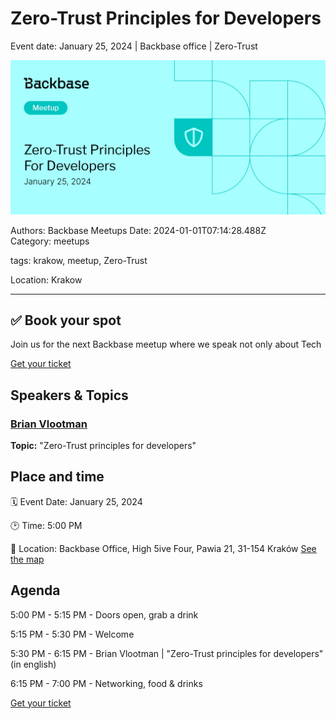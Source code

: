 # Zero-Trust Principles for Developers

Event date: January 25, 2024 | Backbase office | Zero-Trust

![](assets/placeholder.webp)

Authors: Backbase Meetups
Date: 2024-01-01T07:14:28.488Z  
Category: meetups

tags: krakow, meetup, Zero-Trust

Location: Krakow
 
--- 

## ✅ Book your spot

Join us for the next Backbase meetup where we speak not only about Tech

[Get your ticket](https://www.meetup.com/backbase-meetups/)

## Speakers & Topics

### [Brian Vlootman](https://www.linkedin.com/in/brianvlootman/)
**Topic:** "Zero-Trust principles for developers"

## Place and time

🗓️ Event Date: January 25, 2024

🕑 Time: 5:00  PM

📍 Location: Backbase Office, High 5ive Four, Pawia 21, 31-154 Kraków
[See the map](https://maps.app.goo.gl/UWpwQ9zNaJBxPLEV9)

## Agenda

5:00 PM - 5:15 PM - Doors open, grab a drink

5:15 PM - 5:30 PM - Welcome

5:30 PM - 6:15 PM - Brian Vlootman | "Zero-Trust principles for developers" (in english)

6:15 PM - 7:00 PM - Networking, food & drinks

[Get your ticket](https://www.meetup.com/backbase-meetups/)
